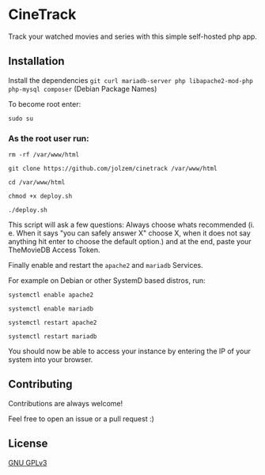 # CineTrack

Track your watched movies and series with this simple self-hosted php app.

## Installation

Install the dependencies `git curl mariadb-server php libapache2-mod-php php-mysql composer`
(Debian Package Names)

To become root enter:

`sudo su`

### As the **root** user run:

`rm -rf /var/www/html`

`git clone https://github.com/jolzem/cinetrack /var/www/html`

`cd /var/www/html`

`chmod +x deploy.sh`

`./deploy.sh`

This script will ask a few questions: Always choose whats recommended
(i. e. When it says "you can safely answer X" choose X, when it does not say anything hit enter to choose the default option.) and at the end, paste your TheMovieDB Access Token.

Finally enable and restart the `apache2` and `mariadb` Services.

For example on Debian or other SystemD based distros, run:

`systemctl enable apache2`

`systemctl enable mariadb`

`systemctl restart apache2`

`systemctl restart mariadb`

You should now be able to access your instance by entering the IP of your system into your browser.

## Contributing

Contributions are always welcome!

Feel free to open an issue or a pull request :)

## License

[GNU GPLv3](https://choosealicense.com/licenses/gpl-3.0/)

